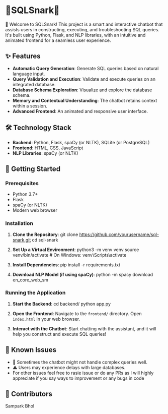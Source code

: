# 💾SQLSnark💾 

🎉 Welcome to SQLSnark! This project is a smart and interactive chatbot that assists users in constructing, executing, and troubleshooting SQL queries. It's built using Python, Flask, and NLP libraries, with an intuitive and animated frontend for a seamless user experience.

## ✨ Features
- **Automatic Query Generation**: Generate SQL queries based on natural language input.
- **Query Validation and Execution**: Validate and execute queries on an integrated database.
- **Database Schema Exploration**: Visualize and explore the database schema.
- **Memory and Contextual Understanding**: The chatbot retains context within a session.
- **Advanced Frontend**: An animated and responsive user interface.

## 🛠️ Technology Stack
- **Backend**: Python, Flask, spaCy (or NLTK), SQLite (or PostgreSQL)
- **Frontend**: HTML, CSS, JavaScript
- **NLP Libraries**: spaCy (or NLTK)

## 🚀 Getting Started
### Prerequisites
- Python 3.7+
- Flask
- spaCy (or NLTK)
- Modern web browser

### Installation

1. **Clone the Repository**:
   git clone https://github.com/yourusername/sql-snark.git
   cd sql-snark

2. **Set Up a Virtual Environment**:
   python3 -m venv venv
   source venv/bin/activate  # On Windows: venv\Scripts\activate

3. **Install Dependencies**:
   pip install -r requirements.txt  

4. **Download NLP Model (if using spaCy)**:
   python -m spacy download en_core_web_sm

### Running the Application

1. **Start the Backend**:
   cd backend/
   python app.py

2. **Open the Frontend**:
   Navigate to the `frontend/` directory.
   Open `index.html` in your web browser.

3. **Interact with the Chatbot**:
   Start chatting with the assistant, and it will help you construct and execute SQL queries!

## 🚧 Known Issues
- 🐛 Sometimes the chatbot might not handle complex queries well.
- ⚠️ Users may experience delays with large databases.
-  For other issues feel free to rasie issue or do any PRs as I will highly appreciate if you say ways to improvement or any bugs in code
  
## 👥 Contributors
Sampark Bhol
